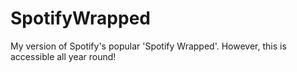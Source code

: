 # SpotifyWrapped
My version of Spotify's popular 'Spotify Wrapped'. However, this is accessible all year round!

